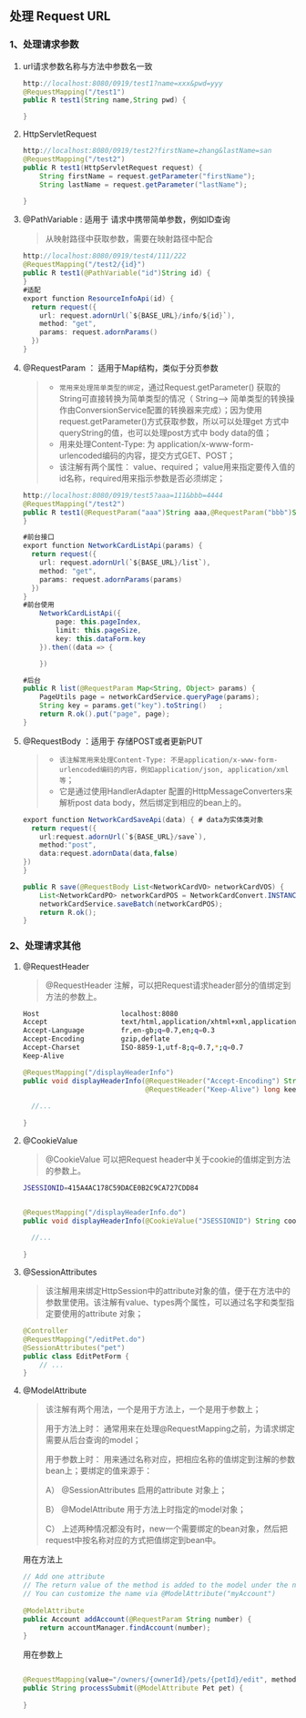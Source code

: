 ## 处理 Request URL

### 1、处理请求参数

1.  url请求参数名称与方法中参数名一致

    ```java
    http://localhost:8080/0919/test1?name=xxx&pwd=yyy
    @RequestMapping("/test1")
    public R test1(String name,String pwd) {
    
    }
    ```

2.  HttpServletRequest

    ```java
    http://localhost:8080/0919/test2?firstName=zhang&lastName=san
    @RequestMapping("/test2")
    public R test1(HttpServletRequest request) {
        String firstName = request.getParameter("firstName");
        String lastName = request.getParameter("lastName");
    
    }
    ```

3.  @PathVariable  : 适用于 请求中携带简单参数，例如ID查询

    >   从映射路径中获取参数，需要在映射路径中配合

    ```java
    http://localhost:8080/0919/test4/111/222
    @RequestMapping("/test2/{id}")
    public R test1(@PathVariable("id")String id) {
    }
    #适配
    export function ResourceInfoApi(id) {
      return request({
        url: request.adornUrl(`${BASE_URL}/info/${id}`),
        method: "get",
        params: request.adornParams()
      })
    }
    ```

4.  @RequestParam ： 适用于Map结构，类似于分页参数

    >   *   `常用来处理简单类型的绑定`，通过Request.getParameter() 获取的String可直接转换为简单类型的情况（ String--> 简单类型的转换操作由ConversionService配置的转换器来完成）；因为使用request.getParameter()方式获取参数，所以可以处理get 方式中queryString的值，也可以处理post方式中 body data的值；
    >   *   用来处理Content-Type: 为 application/x-www-form-urlencoded编码的内容，提交方式GET、POST；
    >   *    该注解有两个属性： value、required； value用来指定要传入值的id名称，required用来指示参数是否必须绑定；

    ```java
    http://localhost:8080/0919/test5?aaa=111&bbb=4444
    @RequestMapping("/test2")
    public R test1(@RequestParam("aaa")String aaa,@RequestParam("bbb")String bbb) {
    }
    
    #前台接口
    export function NetworkCardListApi(params) {
      return request({
        url: request.adornUrl(`${BASE_URL}/list`),
        method: "get",
        params: request.adornParams(params)
      })
    }
    #前台使用
        NetworkCardListApi({
            page: this.pageIndex,
            limit: this.pageSize,
            key: this.dataForm.key
        }).then((data => {
    
    	})    
    
    #后台
    public R list(@RequestParam Map<String, Object> params) {
        PageUtils page = networkCardService.queryPage(params);
    	String key = params.get("key").toString()	;
        return R.ok().put("page", page);
    }    
    ```

5.  @RequestBody ：适用于 存储POST或者更新PUT

    >   *   `该注解常用来处理Content-Type: 不是application/x-www-form-urlencoded编码的内容，例如application/json, application/xml等`；
    >   *   它是通过使用HandlerAdapter 配置的HttpMessageConverters来解析post data body，然后绑定到相应的bean上的。

    ```java
    export function NetworkCardSaveApi(data) { # data为实体类对象
      return request({
        url:request.adornUrl(`${BASE_URL}/save`),
        method:"post",
        data:request.adornData(data,false)
    })
    }
    
    public R save(@RequestBody List<NetworkCardVO> networkCardVOS) {
        List<NetworkCardPO> networkCardPOS = NetworkCardConvert.INSTANCE.vo2po(networkCardVOS);
        networkCardService.saveBatch(networkCardPOS);
        return R.ok();
    }
    ```
    
    

### 2、处理请求其他

1.  @RequestHeader

    >   @RequestHeader 注解，可以把Request请求header部分的值绑定到方法的参数上。

    ```bash
    Host                    localhost:8080
    Accept                  text/html,application/xhtml+xml,application/xml;q=0.9
    Accept-Language         fr,en-gb;q=0.7,en;q=0.3
    Accept-Encoding         gzip,deflate
    Accept-Charset          ISO-8859-1,utf-8;q=0.7,*;q=0.7
    Keep-Alive    
    ```

    ```java
    @RequestMapping("/displayHeaderInfo")
    public void displayHeaderInfo(@RequestHeader("Accept-Encoding") String encoding,
                                  @RequestHeader("Keep-Alive") long keepAlive)  {
     
      //...
     
    }
    ```

2.  @CookieValue

    >   @CookieValue 可以把Request header中关于cookie的值绑定到方法的参数上。

    ```bash
    JSESSIONID=415A4AC178C59DACE0B2C9CA727CDD84
    ```

    ```java
    
    @RequestMapping("/displayHeaderInfo.do")
    public void displayHeaderInfo(@CookieValue("JSESSIONID") String cookie)  {
     
      //...
     
    }
    ```

3.  @SessionAttributes

    >   该注解用来绑定HttpSession中的attribute对象的值，便于在方法中的参数里使用。该注解有value、types两个属性，可以通过名字和类型指定要使用的attribute 对象；

    ```java
    @Controller
    @RequestMapping("/editPet.do")
    @SessionAttributes("pet")
    public class EditPetForm {
        // ...
    }
    ```

    

4.  @ModelAttribute

    >   该注解有两个用法，一个是用于方法上，一个是用于参数上；
    >
    >   用于方法上时： 通常用来在处理@RequestMapping之前，为请求绑定需要从后台查询的model；
    >
    >   用于参数上时： 用来通过名称对应，把相应名称的值绑定到注解的参数bean上；要绑定的值来源于：
    >
    >   A） @SessionAttributes 启用的attribute 对象上；
    >
    >   B） @ModelAttribute 用于方法上时指定的model对象；
    >
    >   C） 上述两种情况都没有时，new一个需要绑定的bean对象，然后把request中按名称对应的方式把值绑定到bean中。
    >

    用在方法上

    ```java
    // Add one attribute
    // The return value of the method is added to the model under the name "account"
    // You can customize the name via @ModelAttribute("myAccount")
     
    @ModelAttribute
    public Account addAccount(@RequestParam String number) {
        return accountManager.findAccount(number);
    }
    ```

    用在参数上

    ```java
    
    @RequestMapping(value="/owners/{ownerId}/pets/{petId}/edit", method = RequestMethod.POST)
    public String processSubmit(@ModelAttribute Pet pet) {
       
    }
    ```

    
